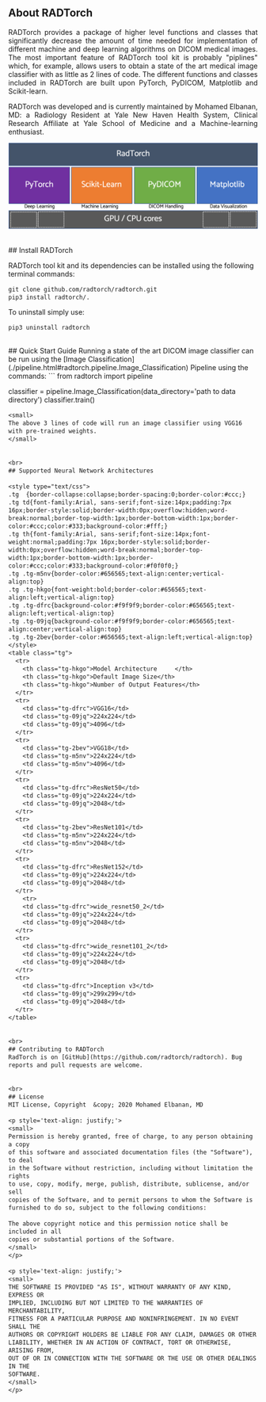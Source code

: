 

## About RADTorch

<p style='text-align: justify;'>
RADTorch provides a package of higher level functions and classes that significantly decrease the amount of time needed for implementation of different machine and deep learning algorithms on DICOM medical images. The most important feature of RADTorch tool kit is probably "piplines" which, for example, allows users to obtain a state of the art medical image classifier with as little as 2 lines of code. The different functions and classes included in RADTorch are built upon PyTorch, PyDICOM, Matplotlib and Scikit-learn.
</p>

<p style='text-align: justify;'>
RADTorch was developed and is currently maintained by Mohamed Elbanan, MD: a Radiology Resident at Yale New Haven Health System, Clinical Research Affiliate at Yale School of Medicine and a Machine-learning enthusiast.
</p>

![](radtorch_stack.png)

<br>
## Install RADTorch

RADTorch tool kit and its dependencies can be installed using the following terminal commands:

```
git clone github.com/radtorch/radtorch.git
pip3 install radtorch/.
```

To uninstall simply use:

```
pip3 uninstall radtorch
```


<br>
## Quick Start Guide
Running a state of the art DICOM image classifier can be run using the [Image Classification](./pipeline.html#radtorch.pipeline.Image_Classification) Pipeline using the commands:
```
from radtorch import pipeline

classifier = pipeline.Image_Classification(data_directory='path to data directory')
classifier.train()
```
<small>
The above 3 lines of code will run an image classifier using VGG16 with pre-trained weights.
</small>


<br>
## Supported Neural Network Architectures

<style type="text/css">
.tg  {border-collapse:collapse;border-spacing:0;border-color:#ccc;}
.tg td{font-family:Arial, sans-serif;font-size:14px;padding:7px 16px;border-style:solid;border-width:0px;overflow:hidden;word-break:normal;border-top-width:1px;border-bottom-width:1px;border-color:#ccc;color:#333;background-color:#fff;}
.tg th{font-family:Arial, sans-serif;font-size:14px;font-weight:normal;padding:7px 16px;border-style:solid;border-width:0px;overflow:hidden;word-break:normal;border-top-width:1px;border-bottom-width:1px;border-color:#ccc;color:#333;background-color:#f0f0f0;}
.tg .tg-m5nv{border-color:#656565;text-align:center;vertical-align:top}
.tg .tg-hkgo{font-weight:bold;border-color:#656565;text-align:left;vertical-align:top}
.tg .tg-dfrc{background-color:#f9f9f9;border-color:#656565;text-align:left;vertical-align:top}
.tg .tg-09jq{background-color:#f9f9f9;border-color:#656565;text-align:center;vertical-align:top}
.tg .tg-2bev{border-color:#656565;text-align:left;vertical-align:top}
</style>
<table class="tg">
  <tr>
    <th class="tg-hkgo">Model Architecture     </th>
    <th class="tg-hkgo">Default Image Size</th>
    <th class="tg-hkgo">Number of Output Features</th>
  </tr>
  <tr>
    <td class="tg-dfrc">VGG16</td>
    <td class="tg-09jq">224x224</td>
    <td class="tg-09jq">4096</td>
  </tr>
  <tr>
    <td class="tg-2bev">VGG18</td>
    <td class="tg-m5nv">224x224</td>
    <td class="tg-m5nv">4096</td>
  </tr>
  <tr>
    <td class="tg-dfrc">ResNet50</td>
    <td class="tg-09jq">224x224</td>
    <td class="tg-09jq">2048</td>
  </tr>
  <tr>
    <td class="tg-2bev">ResNet101</td>
    <td class="tg-m5nv">224x224</td>
    <td class="tg-m5nv">2048</td>
  </tr>
  <tr>
    <td class="tg-dfrc">ResNet152</td>
    <td class="tg-09jq">224x224</td>
    <td class="tg-09jq">2048</td>
  </tr>
    <tr>
    <td class="tg-dfrc">wide_resnet50_2</td>
    <td class="tg-09jq">224x224</td>
    <td class="tg-09jq">2048</td>
  </tr>
  <tr>
    <td class="tg-dfrc">wide_resnet101_2</td>
    <td class="tg-09jq">224x224</td>
    <td class="tg-09jq">2048</td>
  </tr>
  <tr>
    <td class="tg-dfrc">Inception v3</td>
    <td class="tg-09jq">299x299</td>
    <td class="tg-09jq">2048</td>
  </tr>     
</table>


<br>
## Contributing to RADTorch
RadTorch is on [GitHub](https://github.com/radtorch/radtorch). Bug reports and pull requests are welcome.


<br>
## License
MIT License, Copyright 	&copy; 2020 Mohamed Elbanan, MD

<p style='text-align: justify;'>
<small>
Permission is hereby granted, free of charge, to any person obtaining a copy
of this software and associated documentation files (the "Software"), to deal
in the Software without restriction, including without limitation the rights
to use, copy, modify, merge, publish, distribute, sublicense, and/or sell
copies of the Software, and to permit persons to whom the Software is
furnished to do so, subject to the following conditions:

The above copyright notice and this permission notice shall be included in all
copies or substantial portions of the Software.
</small>
</p>

<p style='text-align: justify;'>
<small>
THE SOFTWARE IS PROVIDED "AS IS", WITHOUT WARRANTY OF ANY KIND, EXPRESS OR
IMPLIED, INCLUDING BUT NOT LIMITED TO THE WARRANTIES OF MERCHANTABILITY,
FITNESS FOR A PARTICULAR PURPOSE AND NONINFRINGEMENT. IN NO EVENT SHALL THE
AUTHORS OR COPYRIGHT HOLDERS BE LIABLE FOR ANY CLAIM, DAMAGES OR OTHER
LIABILITY, WHETHER IN AN ACTION OF CONTRACT, TORT OR OTHERWISE, ARISING FROM,
OUT OF OR IN CONNECTION WITH THE SOFTWARE OR THE USE OR OTHER DEALINGS IN THE
SOFTWARE.
</small>
</p>

